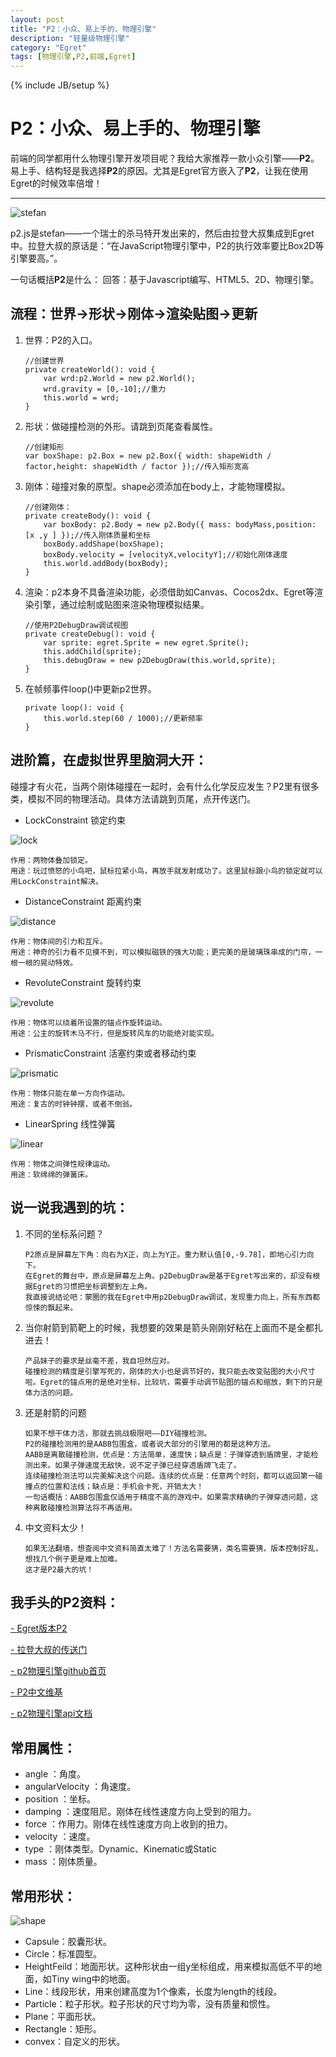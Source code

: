 ```yaml
---
layout: post
title: "P2：小众、易上手的、物理引擎"
description: "轻量级物理引擎"
category: "Egret"
tags: [物理引擎,P2,前端,Egret]
---
```

{% include JB/setup %}


P2：小众、易上手的、物理引擎
==

前端的同学都用什么物理引擎开发项目呢？我给大家推荐一款小众引擎——**P2**。易上手、结构轻是我选择**P2**的原因。尤其是Egret官方嵌入了**P2**，让我在使用Egret的时候效率倍增！
          
----------
![stefan][1]

p2.js是stefan——一个瑞士的杀马特开发出来的，然后由拉登大叔集成到Egret中。拉登大叔的原话是：“在JavaScript物理引擎中，P2的执行效率要比Box2D等引擎要高。”。

一句话概括**P2**是什么：
回答：基于Javascript编写、HTML5、2D、物理引擎。

流程：世界->形状->刚体->渲染贴图->更新
---------------------------

 1. 世界：P2的入口。

        //创建世界
        private createWorld(): void {
            var wrd:p2.World = new p2.World();
            wrd.gravity = [0,-10];//重力
            this.world = wrd;
        }

 2. 形状：做碰撞检测的外形。请跳到页尾查看属性。
     
        //创建矩形
        var boxShape: p2.Box = new p2.Box({ width: shapeWidth / factor,height: shapeWidth / factor });//传入矩形宽高 

 3. 刚体：碰撞对象的原型。shape必须添加在body上，才能物理模拟。

        //创建刚体：
        private createBody(): void {        
            var boxBody: p2.Body = new p2.Body({ mass: bodyMass,position: [x ,y ] });//传入刚体质量和坐标
            boxBody.addShape(boxShape);
            boxBody.velocity = [velocityX,velocityY];//初始化刚体速度
            this.world.addBody(boxBody);
        }

 4. 渲染：p2本身不具备渲染功能，必须借助如Canvas、Cocos2dx、Egret等渲染引擎，通过绘制或贴图来渲染物理模拟结果。

        //使用P2DebugDraw调试视图
        private createDebug(): void {
            var sprite: egret.Sprite = new egret.Sprite();
            this.addChild(sprite);
            this.debugDraw = new p2DebugDraw(this.world,sprite);
        }

 5. 在帧频事件loop()中更新p2世界。

        private loop(): void {
            this.world.step(60 / 1000);//更新频率
        }

进阶篇，在虚拟世界里脑洞大开：
---------------

碰撞才有火花，当两个刚体碰撞在一起时，会有什么化学反应发生？P2里有很多类，模拟不同的物理活动。具体方法请跳到页尾，点开传送门。

 - LockConstraint 锁定约束

 ![lock][2]

    作用：两物体叠加锁定。
    用途：玩过愤怒的小鸟吧，鼠标拉紧小鸟，再放手就发射成功了。这里鼠标跟小鸟的锁定就可以用LockConstraint解决。

 - DistanceConstraint 距离约束

![distance][3]
 
    作用：物体间的引力和互斥。
    用途：神奇的引力看不见摸不到，可以模拟磁铁的强大功能；更完美的是玻璃珠串成的门帘，一根一根的晃动特效。

 - RevoluteConstraint 旋转约束

 ![revolute][4]
  
    作用：物体可以绕着所设置的锚点作旋转运动。
    用途：公主的旋转木马不行，但是旋转风车的功能绝对能实现。

 - PrismaticConstraint 活塞约束或者移动约束

![prismatic][5]

    作用：物体只能在单一方向作运动。
    用途：复古的时钟钟摆，或者不倒翁。


 - LinearSpring 线性弹簧

![linear][6]
   
    作用：物体之间弹性规律运动。
    用途：软绵绵的弹簧床。



说一说我遇到的坑：
---------

 1. 不同的坐标系问题？

        P2原点是屏幕左下角：向右为X正，向上为Y正。重力默认值[0,-9.78]，即地心引力向下。
        在Egret的舞台中，原点是屏幕左上角。p2DebugDraw是基于Egret写出来的，却没有根据Egret的习惯把坐标调整到左上角。
        我直接说结论吧：蒙圈的我在Egret中用p2DebugDraw调试，发现重力向上，所有东西都惊悚的飘起来。

 2. 当你射箭到箭靶上的时候，我想要的效果是箭头刚刚好粘在上面而不是全都扎进去！

        产品妹子的要求是丝毫不差，我自坦然应对。
        碰撞检测的精度是引擎写死的，刚体的大小也是调节好的，我只能去改变贴图的大小尺寸啦。Egret的锚点用的是绝对坐标，比较坑，需要手动调节贴图的锚点和缩放，剩下的只是体力活的问题。

 3. 还是射箭的问题

        如果不想干体力活，那就去挑战极限吧——DIY碰撞检测。
        P2的碰撞检测用的是AABB包围盒，或者说大部分的引擎用的都是这种方法。
        AABB是离散碰撞检测，优点是：方法简单，速度快；缺点是：子弹穿透到盾牌里，才能检测出来。如果子弹速度无敌快，说不定子弹已经穿透盾牌飞走了。
        连续碰撞检测法可以完美解决这个问题。连续的优点是：任意两个时刻，都可以返回第一碰撞点的位置和法线；缺点是：手机会卡死，开销太大！
        一句话概括：AABB包围盒仅适用于精度不高的游戏中。如果需求精确的子弹穿透问题，这种离散碰撞检测算法将不再适用。

 4. 中文资料太少！
 
        如果无法翻墙，想查阅中文资料简直太难了！方法名需要猜，类名需要猜，版本控制好乱，想找几个例子更是难上加难。
        这才是P2最大的坑！

我手头的P2资料：
---------

 [- Egret版本P2][7]

 [- 拉登大叔的传送门][8]

 [- p2物理引擎github首页][9]

 [- P2中文维基][10]

 [- p2物理引擎api文档][11]

常用属性：
-----

 - angle ：角度。
 - angularVelocity ：角速度。
 - position ：坐标。
 - damping ：速度阻尼。刚体在线性速度方向上受到的阻力。
 - force ：作用力。刚体在线性速度方向上收到的扭力。
 - velocity ：速度。
 - type ：刚体类型。Dynamic、Kinematic或Static
 - mass ：刚体质量。

常用形状：
-----

![shape][12]

 - Capsule：胶囊形状。
 - Circle：标准圆型。
 - HeightFeild：地面形状。这种形状由一组y坐标组成，用来模拟高低不平的地面，如Tiny wing中的地面。
 - Line：线段形状，用来创建高度为1个像素，长度为length的线段。
 - Particle：粒子形状。粒子形状的尺寸均为零，没有质量和惯性。
 - Plane：平面形状。
 - Rectangle：矩形。
 - convex：自定义的形状。


  [1]: https://github.com/sanyuancap/sanyuancap.github.com/blob/master/assets/blogImg/P2/stefan.png?raw=true
  [2]: https://github.com/sanyuancap/sanyuancap.github.com/blob/master/assets/blogImg/P2/lock.png?raw=true
  [3]: https://github.com/sanyuancap/sanyuancap.github.com/blob/master/assets/blogImg/P2/distance.png?raw=true
  [4]: https://github.com/sanyuancap/sanyuancap.github.com/blob/master/assets/blogImg/P2/revolute.png?raw=true
  [5]: https://github.com/sanyuancap/sanyuancap.github.com/blob/master/assets/blogImg/P2/prismatic.png?raw=true
  [6]: https://github.com/sanyuancap/sanyuancap.github.com/blob/master/assets/blogImg/P2/linear.png?raw=true
  [7]: http://edn.egret.com/cn/docs/page/627
  [8]: http://www.ladeng6666.com/blog/
  [9]: https://github.com/schteppe/p2.js
  [10]: https://github.com/schteppe/p2.js/wiki/Chinese-wiki-%E4%B8%AD%E6%96%87%E7%BB%B4%E5%9F%BA
  [11]: http://schteppe.github.io/p2.js/docs/
  [12]: https://github.com/sanyuancap/sanyuancap.github.com/blob/master/assets/blogImg/P2/shape.png?raw=true
